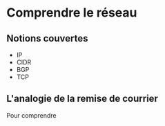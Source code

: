 # Comprendre le réseau

## Notions couvertes

- IP
- CIDR
- BGP
- TCP

## L'analogie de la remise de courrier

Pour comprendre 